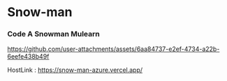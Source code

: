 # Snow-man
### Code A Snowman Mulearn


https://github.com/user-attachments/assets/6aa84737-e2ef-4734-a22b-6eefe438b49f


HostLink : https://snow-man-azure.vercel.app/
